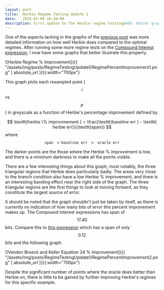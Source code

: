 ```yaml
---
layout: post
title:  Herbie Regime Testing Update 1
date:   2018-07-09 16:30:00
description: First update to the Herbie regime testing&#58; better graphs.
---
```


One of the aspects lacking in the graphs of the [previous post](https://homes.cs.washington.edu/~dthien/blog/2018/HerbieRegimeTesting/) was more detailed information on how well Herbie does compared to the optimal regimes. After running some more regime tests on the [Compound Interest expression](/home/dthien/Documents/herbie/graphs/test/0-CompoundInterest/plot-0contour.png), I now have some graphs that better illustrate this property.

![Herbie Regime % Improvement]({{ "/assets/img/posts/RegimeTestingUpdate1/RegimePercentImprovement1.png" | absolute_url }}){:width="700px"}

This graph plots each resampled point ($$i$$ vs $$p$$) in greyscale as a function of Herbie's percentage improvement defined by

$$ \texttt{herbie \% improvmement } = \frac{\texttt{baseline err } - \texttt{ herbie err}}{\texttt{span}} $$
where
$$ \texttt{span } = \texttt{baseline err } = \texttt{ oracle err} $$

The darker points are the those where the Herbie % improvement is low, and there is a minimum darkness to make all the points visible.

There are a few interesting things about this graph, most notably, the three triangular regions that Herbie does particularly badly. The areas very close to the branch condition also have a low Herbie % improvement, and there is an interesting banding effect near the right side of the graph. The three triangular regions are the first things to look at moving forward, as they constitute the largest source of error.

It should be noted that the graph shouldn't just be taken by itself, as there is currently no indication of how many bits of error this percent improvement makes up. The Compound Interest expressions has span of $$17.40$$ bits. Compare this to [this expression](http://herbie.uwplse.org/reports/1530112290:warfa:regime-testing:1beee99a87/physics/1-VandenBroeckandKellerEquation24/graph.html) which has a span of only $$0.12$$ bits and the following graph.

![Vanden Broeck and Keller Equation 24 % Improvement]({{ "/assets/img/posts/RegimeTestingUpdate1/RegimePercentImprovement2.png" | absolute_url }}){:width="700px"}

Despite the significant number of points where the oracle does better than Herbie on, there is little to be gained by further improving Herbie's regimes for this specific example.
